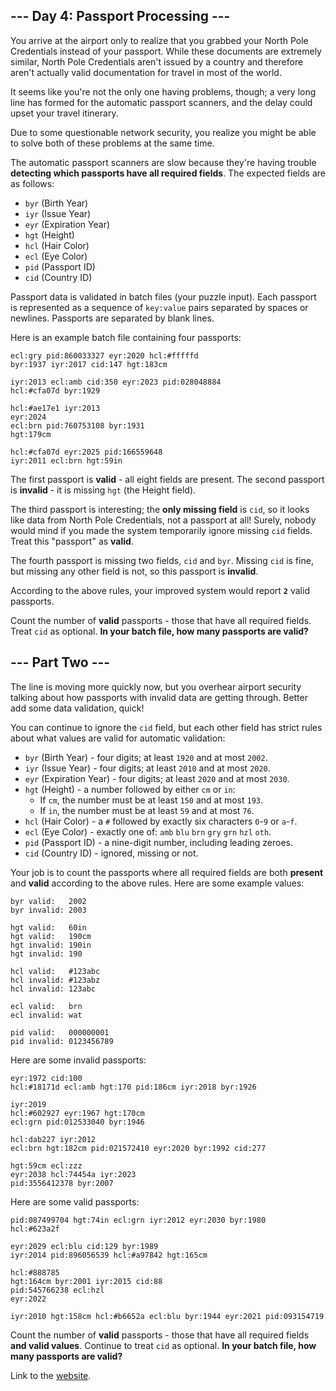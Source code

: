 ## --- Day 4: Passport Processing ---
You arrive at the airport only to realize that you grabbed your North Pole Credentials 
instead of your passport. While these documents are extremely similar, North Pole Credentials 
aren't issued by a country and therefore aren't actually valid documentation for travel in 
most of the world.

It seems like you're not the only one having problems, though; a very long line has formed 
for the automatic passport scanners, and the delay could upset your travel itinerary.

Due to some questionable network security, you realize you might be able to solve both of 
these problems at the same time.

The automatic passport scanners are slow because they're having trouble **detecting which 
passports have all required fields**. The expected fields are as follows:

 * `byr` (Birth Year)
 * `iyr` (Issue Year)
 * `eyr` (Expiration Year)
 * `hgt` (Height)
 * `hcl` (Hair Color)
 * `ecl` (Eye Color)
 * `pid` (Passport ID)
 * `cid` (Country ID)

Passport data is validated in batch files (your puzzle input). Each passport is represented 
as a sequence of `key:value` pairs separated by spaces or newlines. Passports are separated by 
blank lines.

Here is an example batch file containing four passports:
```
ecl:gry pid:860033327 eyr:2020 hcl:#fffffd
byr:1937 iyr:2017 cid:147 hgt:183cm

iyr:2013 ecl:amb cid:350 eyr:2023 pid:028048884
hcl:#cfa07d byr:1929

hcl:#ae17e1 iyr:2013
eyr:2024
ecl:brn pid:760753108 byr:1931
hgt:179cm

hcl:#cfa07d eyr:2025 pid:166559648
iyr:2011 ecl:brn hgt:59in
```
The first passport is **valid** - all eight fields are present. The second passport is 
**invalid** - it is missing `hgt` (the Height field).

The third passport is interesting; the **only missing field** is `cid`, so it looks like data from 
North Pole Credentials, not a passport at all! Surely, nobody would mind if you made the 
system temporarily ignore missing `cid` fields. Treat this "passport" as **valid**.

The fourth passport is missing two fields, `cid` and `byr`. Missing `cid` is fine, but missing any 
other field is not, so this passport is **invalid**.

According to the above rules, your improved system would report **`2`** valid passports.

Count the number of **valid** passports - those that have all required fields. Treat `cid` as 
optional. **In your batch file, how many passports are valid?**

## --- Part Two ---
The line is moving more quickly now, but you overhear airport security talking about how 
passports with invalid data are getting through. Better add some data validation, quick!

You can continue to ignore the `cid` field, but each other field has strict rules about what 
values are valid for automatic validation:

 * `byr` (Birth Year) - four digits; at least `1920` and at most `2002`.
 * `iyr` (Issue Year) - four digits; at least `2010` and at most `2020`.
 * `eyr` (Expiration Year) - four digits; at least `2020` and at most `2030`.
 * `hgt` (Height) - a number followed by either `cm` or `in`:
    * If `cm`, the number must be at least `150` and at most `193`.
    * If `in`, the number must be at least `59` and at most `76`.
 * `hcl` (Hair Color) - a `#` followed by exactly six characters `0`-`9` or `a`-`f`.
 * `ecl` (Eye Color) - exactly one of: `amb` `blu` `brn` `gry` `grn` `hzl` `oth`.
 * `pid` (Passport ID) - a nine-digit number, including leading zeroes.
 * `cid` (Country ID) - ignored, missing or not.

Your job is to count the passports where all required fields are both **present** and **valid** 
according to the above rules. Here are some example values:
```
byr valid:   2002
byr invalid: 2003

hgt valid:   60in
hgt valid:   190cm
hgt invalid: 190in
hgt invalid: 190

hcl valid:   #123abc
hcl invalid: #123abz
hcl invalid: 123abc

ecl valid:   brn
ecl invalid: wat

pid valid:   000000001
pid invalid: 0123456789
```
Here are some invalid passports:
```
eyr:1972 cid:100
hcl:#18171d ecl:amb hgt:170 pid:186cm iyr:2018 byr:1926

iyr:2019
hcl:#602927 eyr:1967 hgt:170cm
ecl:grn pid:012533040 byr:1946

hcl:dab227 iyr:2012
ecl:brn hgt:182cm pid:021572410 eyr:2020 byr:1992 cid:277

hgt:59cm ecl:zzz
eyr:2038 hcl:74454a iyr:2023
pid:3556412378 byr:2007
```
Here are some valid passports:
```
pid:087499704 hgt:74in ecl:grn iyr:2012 eyr:2030 byr:1980
hcl:#623a2f

eyr:2029 ecl:blu cid:129 byr:1989
iyr:2014 pid:896056539 hcl:#a97842 hgt:165cm

hcl:#888785
hgt:164cm byr:2001 iyr:2015 cid:88
pid:545766238 ecl:hzl
eyr:2022

iyr:2010 hgt:158cm hcl:#b6652a ecl:blu byr:1944 eyr:2021 pid:093154719
```
Count the number of **valid** passports - those that have all required fields **and valid 
values**. Continue to treat `cid` as optional. **In your batch file, how many passports are 
valid?**

Link to the [website](https://adventofcode.com/2020/day/4).